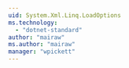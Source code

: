 ```yaml
---
uid: System.Xml.Linq.LoadOptions
ms.technology: 
  - "dotnet-standard"
author: "mairaw"
ms.author: "mairaw"
manager: "wpickett"
---
```

